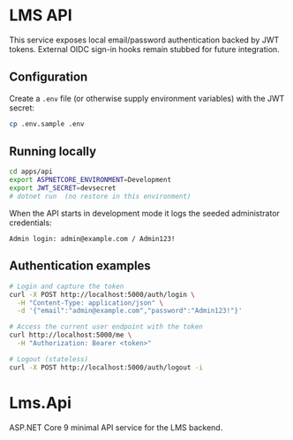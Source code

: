# LMS API

This service exposes local email/password authentication backed by JWT tokens. External OIDC sign-in hooks remain stubbed for future integration.

## Configuration

Create a `.env` file (or otherwise supply environment variables) with the JWT secret:

```bash
cp .env.sample .env
```

## Running locally

```bash
cd apps/api
export ASPNETCORE_ENVIRONMENT=Development
export JWT_SECRET=devsecret
# dotnet run  (no restore in this environment)
```

When the API starts in development mode it logs the seeded administrator credentials:

```
Admin login: admin@example.com / Admin123!
```

## Authentication examples

```bash
# Login and capture the token
curl -X POST http://localhost:5000/auth/login \
  -H "Content-Type: application/json" \
  -d '{"email":"admin@example.com","password":"Admin123!"}'

# Access the current user endpoint with the token
curl http://localhost:5000/me \
  -H "Authorization: Bearer <token>"

# Logout (stateless)
curl -X POST http://localhost:5000/auth/logout -i
```
# Lms.Api

ASP.NET Core 9 minimal API service for the LMS backend.
